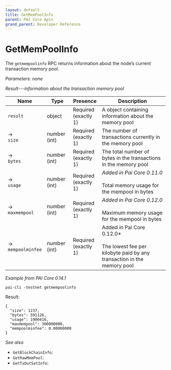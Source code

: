 ```yaml
---
layout: default
title: GetMemPoolInfo
parent: PAI Core Apis
grand_parent: Developer Reference
---
```


GetMemPoolInfo
========================

The `getmempoolinfo` RPC returns information about the node’s current transaction memory pool.

*Parameters: none*

*Result---information about the transaction memory pool*

| Name | Type      | Presence            | Description
|------|-----------|---------------------|-------------
|`result`  |object | Required<br>(exactly 1) | A object containing information about the memory pool
| →<br>`size` | number (int) | Required<br>(exactly 1) | The number of transactions currently in the memory pool
| →<br>`bytes` | number (int) | Required<br>(exactly 1) | The total number of bytes in the transactions in the memory pool
| →<br>`usage` | number (int) | Required<br>(exactly 1) | *Added in Pai Core 0.11.0*<br><br>Total memory usage for the mempool in bytes
| →<br>`maxmempool` | number (int) | Required<br>(exactly 1) | *Added in Pai Core 0.12.0*<br><br>Maximum memory usage for the mempool in bytes
| →<br>`mempoolminfee` | number (int) | Required<br>(exactly 1) | Added in Pai Core 0.12.0*<br><br>The lowest fee per kilobyte paid by any transaction in the memory pool


*Example from PAI Core 0.14.1*

```
pai-cli -testnet getmempoolinfo
```

Result:

```
{
  "size": 1237,
  "bytes": 591126,
  "usage": 1900416,
  "maxmempool": 300000000,
  "mempoolminfee": 0.00000000
}
```

*See also*

* `GetBlockChainInfo`:
* `GetRawMemPool`:
* `GetTxOutSetInfo`:
